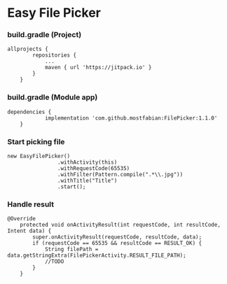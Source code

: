 # Easy File Picker

### build.gradle (Project)
```
allprojects {
		repositories {
			...
			maven { url 'https://jitpack.io' }
		}
	}
```

### build.gradle (Module app)
```
dependencies {
	        implementation 'com.github.mostfabian:FilePicker:1.1.0'
	}
```

### Start picking file
```
new EasyFilePicker()
                .withActivity(this)
                .withRequestCode(65535)
                .withFilter(Pattern.compile(".*\\.jpg"))
                .withTitle("Title")
                .start();
```

### Handle result
```
@Override
    protected void onActivityResult(int requestCode, int resultCode, Intent data) {
        super.onActivityResult(requestCode, resultCode, data);
        if (requestCode == 65535 && resultCode == RESULT_OK) {
            String filePath = data.getStringExtra(FilePickerActivity.RESULT_FILE_PATH);
            //TODO
        }
    }
```
